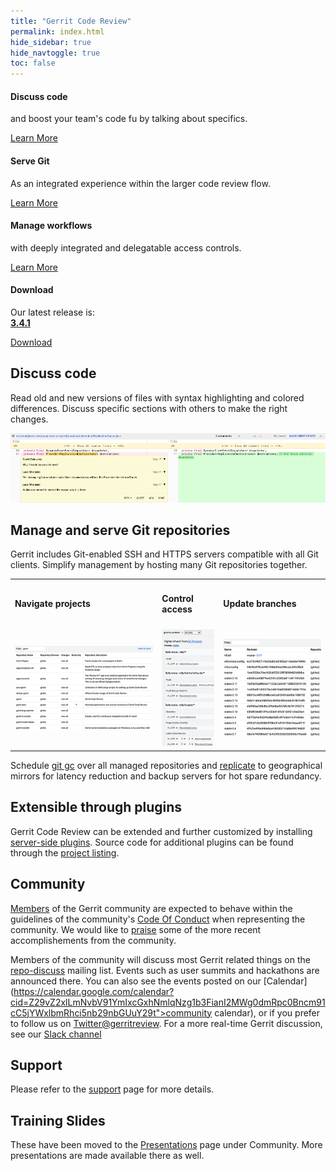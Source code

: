 ```yaml
---
title: "Gerrit Code Review"
permalink: index.html
hide_sidebar: true
hide_navtoggle: true
toc: false
---
```

<div class="row">
        <div class="col-md-3 col-sm-6">
            <div class="panel panel-default text-center">
                <div class="panel-heading">
                    <span class="fa-stack fa-5x">
                          <i class="fa fa-circle fa-stack-2x text-primary"></i>
                          <i class="fa fa-comments fa-stack-1x fa-inverse"></i>
                    </span>
                </div>
                <div class="panel-body">
                    <h4>Discuss code</h4>
                    <p>and boost your team's code fu by talking about
                    specifics.</p>
                    <a href="https://gerrit-review.googlesource.com/Documentation/intro-gerrit-walkthrough.html"
                       class="btn btn-primary">Learn More</a>
                </div>
            </div>
        </div>
        <div class="col-md-3 col-sm-6">
            <div class="panel panel-default text-center">
                <div class="panel-heading">
                    <span class="fa-stack fa-5x">
                          <i class="fa fa-circle fa-stack-2x text-primary"></i>
                          <i class="fa fa-code-fork fa-stack-1x fa-inverse"></i>
                    </span>
                </div>
                <div class="panel-body">
                    <h4>Serve Git</h4>
                    <p>As an integrated experience within the larger code
                    review flow.</p>
                    <a href="https://gerrit-review.googlesource.com/Documentation/user-dashboards.html"
                       class="btn btn-primary">Learn More</a>
                </div>
            </div>
        </div>
        <div class="col-md-3 col-sm-6">
            <div class="panel panel-default text-center">
                <div class="panel-heading">
                    <span class="fa-stack fa-5x">
                          <i class="fa fa-circle fa-stack-2x text-primary"></i>
                          <i class="fa fa-lock fa-stack-1x fa-inverse"></i>
                    </span>
                </div>
                <div class="panel-body">
                    <h4>Manage workflows</h4>
                    <p>with deeply integrated and delegatable access controls.
                    </p>
                    <a href="https://gerrit-review.googlesource.com/Documentation/project-configuration.html"
                       class="btn btn-primary">Learn More</a>
                </div>
            </div>
        </div>
        <div class="col-md-3 col-sm-6">
            <div class="panel panel-default text-center">
                <div class="panel-heading">
                    <span class="fa-stack fa-5x">
                          <i class="fa fa-circle fa-stack-2x text-primary"></i>
                          <i class="fa fa-download fa-stack-1x fa-inverse"></i>
                    </span>
                </div>
                <div class="panel-body">
                    <h4>Download</h4>
                    <p>Our latest release is:<br>
                    <b><a href="3.4.html#341">3.4.1</a></b>
                    </p>
                    <a href="https://gerrit-releases.storage.googleapis.com/gerrit-3.4.1.war" class="btn btn-primary">Download</a>
                </div>
            </div>
        </div>
    </div>

## Discuss code
Read old and new versions of files with syntax highlighting and colored
differences. Discuss specific sections with others to make the right changes.

<img src="images/sbs.png">

## Manage and serve Git repositories

Gerrit includes Git-enabled SSH and HTTPS servers compatible with all
Git clients.  Simplify management by hosting many Git repositories
together.

<table>
<tr>
 <td>
 <h4>Navigate projects</h4>
 </td>
 <td>
 <h4>Control access</h4>
 </td>
 <td>
 <h4>Update branches</h4>
 </td>
</tr>
<tr>
 <td>
 <img src="images/project-list.png">
 </td>
 <td>
 <img src="images/access.png">
 </td>
 <td>
 <img src="images/branches.png">
 </td>
</tr>
</table>

Schedule [git gc](https://gerrit-documentation.storage.googleapis.com/Documentation/3.4.1/config-gerrit.html#gc)
over all managed repositories and
[replicate](https://gerrit.googlesource.com/plugins/replication/+doc/v3.4.1/src/main/resources/Documentation/config.md)
to geographical mirrors for latency reduction and backup servers for hot
spare redundancy.

## Extensible through plugins

Gerrit Code Review can be extended and further customized by installing
[server-side plugins](https://gerrit-documentation.storage.googleapis.com/Documentation/3.4.1/config-plugins.html).
Source code for additional plugins can be found through the
[project listing](https://gerrit.googlesource.com/plugins/).

## Community

[Members](https://www.gerritcodereview.com/members.html) of the Gerrit community are expected to behave within the guidelines of the community's [Code Of Conduct](https://www.gerritcodereview.com/codeofconduct.html) when representing the community.  We would like to [praise](https://www.gerritcodereview.com/kudos.html) some of the more recent accomplishements from the community.

Members of the community will discuss most Gerrit related things on the [repo-discuss](https://groups.google.com/group/repo-discuss) mailing list. Events such as user summits and hackathons are announced there. You can also see the events posted on our [Calendar](https://calendar.google.com/calendar?cid=Z29vZ2xlLmNvbV91YmIxcGxhNmlqNzg1b3FianI2MWg0dmRpc0Bncm91cC5jYWxlbmRhci5nb29nbGUuY29t">community calendar), or if you prefer to follow us on [Twitter@gerritreview](https://twitter.com/gerritreview).  For a more real-time Gerrit discussion, see our [Slack channel](https://gerritcodereview.slack.com/)

## Support

Please refer to the [support](support.html) page for more details.

## Training Slides

These have been moved to the [Presentations](https://www.gerritcodereview.com/presentations.html)
page under Community. More presentations are made available there as well.
